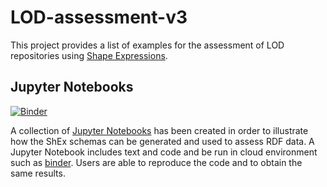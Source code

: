 # LOD-assessment-v3
This project provides a list of examples for the assessment of LOD repositories using [Shape Expressions](https://shexspec.github.io/primer/).


## Jupyter Notebooks

[![Binder](https://mybinder.org/badge_logo.svg)](https://mybinder.org/v2/gh/hibernator11/LOD-assessment-v3/HEAD)

A collection of [Jupyter Notebooks](https://jupyter.org/) has been created in order to illustrate how the ShEx schemas can be generated and used to assess RDF data. A Jupyter Notebook includes text and code and be run in cloud environment such as [binder](https://mybinder.org/). Users are able to reproduce the code and to obtain the same results.
